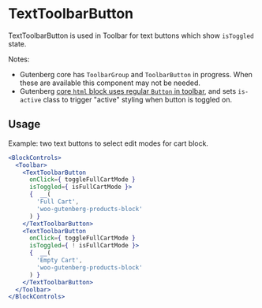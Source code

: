 # TextToolbarButton

TextToolbarButton is used in Toolbar for text buttons which show `isToggled` state.

Notes: 

- Gutenberg core has `ToolbarGroup` and `ToolbarButton` in progress. When these are available this component may not be needed.
- Gutenberg [core `html` block uses regular `Button` in toolbar](https://github.com/WordPress/gutenberg/blob/master/packages/block-library/src/html/edit.js), and sets `is-active` class to trigger "active" styling when button is toggled on.

## Usage

Example: two text buttons to select edit modes for cart block.

```jsx
<BlockControls>
  <Toolbar>
    <TextToolbarButton
      onClick={ toggleFullCartMode }
      isToggled={ isFullCartMode }>
      {  __(
        'Full Cart',
        'woo-gutenberg-products-block'
      ) }
    </TextToolbarButton>
    <TextToolbarButton
      onClick={ toggleFullCartMode }
      isToggled={ ! isFullCartMode }>
      {  __(
        'Empty Cart',
        'woo-gutenberg-products-block'
      ) }
    </TextToolbarButton>
  </Toolbar>
</BlockControls>
```


